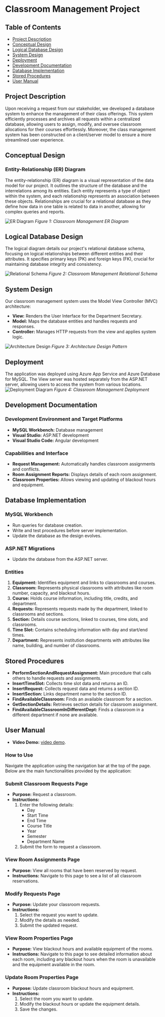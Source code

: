 # Classroom Management Project

## Table of Contents

- [Project Description](#project-description)
- [Conceptual Design](#conceptual-design)
- [Logical Database Design](#logical-database-design)
- [System Design](#system-design)
- [Deployment](#deployment)
- [Development Documentation](#development-documentation)
- [Database Implementation](#database-implementation)
- [Stored Procedures](#stored-procedures)
- [User Manual](#user-manual)

## Project Description

Upon receiving a request from our stakeholder, we developed a database system to enhance the management of their class offerings. This system efficiently processes and archives all requests within a centralized database, allowing users to assign, modify, and oversee classroom allocations for their courses effortlessly. Moreover, the class management system has been constructed on a client/server model to ensure a more streamlined user experience.

## Conceptual Design

### Entity-Relationship (ER) Diagram

The entity-relationship (ER) diagram is a visual representation of the data model for our project. It outlines the structure of the database and the interrelations among its entities. Each entity represents a type of object within the system, and each relationship represents an association between these objects. Relationships are crucial for a relational database as they define how data in one table is related to data in another, allowing for complex queries and reports.

![ER Diagram](https://github.com/RobinRosculete/classroom-management/blob/main/Readme%20Images/er-diagram.png)
_Figure 1: Classroom Management ER Diagram_

## Logical Database Design

The logical diagram details our project's relational database schema, focusing on logical relationships between different entities and their attributes. It specifies primary keys (PK) and foreign keys (FK), crucial for maintaining database integrity and consistency.

![Relational Schema](https://github.com/RobinRosculete/classroom-management/blob/main/Readme%20Images/logical-design.png)
_Figure 2: Classroom Management Relational Schema_

## System Design

Our classroom management system uses the Model View Controller (MVC) architecture:

- **View:** Renders the User Interface for the Department Secretary.
- **Model:** Maps the database entities and handles requests and responses.
- **Controller:** Manages HTTP requests from the view and applies system logic.

![Architecture Design](https://github.com/RobinRosculete/classroom-management/blob/main/Readme%20Images/system-design.png)
_Figure 3: Architecture Design Pattern_
## Deployment

The application was deployed using Azure App Service and Azure Database for MySQL. The View server was hosted separately from the ASP.NET server, allowing users to access the system from various locations.
![Deployment Diagram](https://github.com/RobinRosculete/classroom-management/blob/main/Readme%20Images/deployment-diagram.png)
_Figure 4: Classroom Management Deployment_

## Development Documentation

### Development Environment and Target Platforms

- **MySQL Workbench:** Database management
- **Visual Studio:** ASP.NET development
- **Visual Studio Code:** Angular development

### Capabilities and Interface

- **Request Management:** Automatically handles classroom assignments and conflicts.
- **Room Assignment Reports:** Displays details of each room assignment.
- **Classroom Properties:** Allows viewing and updating of blackout hours and equipment.

## Database Implementation

### MySQL Workbench

- Run queries for database creation.
- Write and test procedures before server implementation.
- Update the database as the design evolves.

### ASP.NET Migrations

- Update the database from the ASP.NET server.

### Entities

1. **Equipment:** Identifies equipment and links to classrooms and courses.
2. **Classroom:** Represents physical classrooms with attributes like room number, capacity, and blackout hours.
3. **Course:** Holds course information, including title, credits, and department.
4. **Requests:** Represents requests made by the department, linked to classrooms and sections.
5. **Section:** Details course sections, linked to courses, time slots, and classrooms.
6. **Time Slot:** Contains scheduling information with day and start/end times.
7. **Department:** Represents institution departments with attributes like name, building, and number of classrooms.

## Stored Procedures

- **PerformSectionAndRequestAssignment:** Main procedure that calls others to handle requests and assignments.
- **InsertTimeSlot:** Collects time slot data and returns an ID.
- **InsertRequest:** Collects request data and returns a section ID.
- **InsertSection:** Links department name to the section ID.
- **FindAvailableClassroom:** Finds an available classroom for a section.
- **GetSectionDetails:** Retrieves section details for classroom assignment.
- **FindAvailableClassroomInDifferentDept:** Finds a classroom in a different department if none are available.

## User Manual

- **Video Demo:** [video demo](https://www.loom.com/share/4dd5ffbc227242ad8b1ff09744391446?sid=f1fc58aa-665d-4eb4-8800-7fd86d38cdc4).

### How to Use

Navigate the application using the navigation bar at the top of the page. Below are the main functionalities provided by the application:

### Submit Classroom Requests Page

- **Purpose:** Request a classroom.
- **Instructions:**
  1. Enter the following details:
     - Day
     - Start Time
     - End Time
     - Course Title
     - Year
     - Semester
     - Department Name
  2. Submit the form to request a classroom.

### View Room Assignments Page

- **Purpose:** View all rooms that have been reserved by request.
- **Instructions:** Navigate to this page to see a list of all classroom reservations.

### Modify Requests Page

- **Purpose:** Update your classroom requests.
- **Instructions:**
  1. Select the request you want to update.
  2. Modify the details as needed.
  3. Submit the updated request.

### View Room Properties Page

- **Purpose:** View blackout hours and available equipment of the rooms.
- **Instructions:** Navigate to this page to see detailed information about each room, including any blackout hours when the room is unavailable and the equipment available in the room.

### Update Room Properties Page

- **Purpose:** Update classroom blackout hours and equipment.
- **Instructions:**
  1. Select the room you want to update.
  2. Modify the blackout hours or update the equipment details.
  3. Save the changes.




